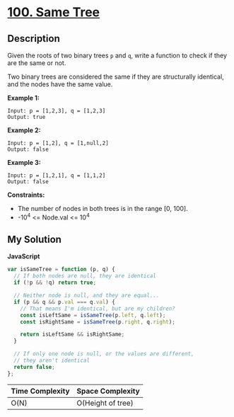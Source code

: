 # [100. Same Tree](https://leetcode.com/problems/same-tree)

## Description

Given the roots of two binary trees `p` and `q`, write a function to check if they are the same or not.

Two binary trees are considered the same if they are structurally identical, and the nodes have the same value.

**Example 1:**

```
Input: p = [1,2,3], q = [1,2,3]
Output: true
```

**Example 2:**

```
Input: p = [1,2], q = [1,null,2]
Output: false
```

**Example 3:**

```
Input: p = [1,2,1], q = [1,1,2]
Output: false
```

**Constraints:**

- The number of nodes in both trees is in the range [0, 100].
- -10<sup>4</sup> <= Node.val <= 10<sup>4</sup>

## My Solution

**JavaScript**

```js
var isSameTree = function (p, q) {
  // If both nodes are null, they are identical
  if (!p && !q) return true;

  // Neither node is null, and they are equal...
  if (p && q && p.val === q.val) {
    // That means I'm identical, but are my children?
    const isLeftSame = isSameTree(p.left, q.left);
    const isRightSame = isSameTree(p.right, q.right);

    return isLeftSame && isRightSame;
  }

  // If only one node is null, or the values are different,
  // they aren't identical
  return false;
};
```

| Time Complexity | Space Complexity  |
| --------------- | ----------------- |
| O(N)            | O(Height of tree) |
